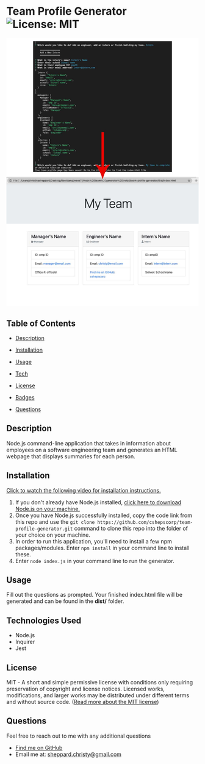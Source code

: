 
  
  # Team Profile Generator ![License: MIT](https://img.shields.io/badge/License-MIT-yellow.svg)
  
  ![Screenshot of App Functionality](/assets/images/cli-output.jpg)

  ## Table of Contents
  * [ Description ](#about)
  * [ Installation ](#installation)
  * [ Usage ](#usage)
  * [ Tech ](#tech)
  * [ License ](#license)
  * [ Badges ](#badges)
  
  
  * [ Questions ](#questions)

  <a name="about"></a>
  ## Description
  Node.js command-line application that takes in information about employees on a software engineering team and generates an HTML webpage that displays summaries for each person.

  <a name="installation"></a>
  ## Installation
  [Click to watch the following video for installation instructions.](https://watch.screencastify.com/v/dTQuoXzHYLftyFEjh59p) 
  1. If you don't already have Node.js installed, [click here to download Node.js on your machine.](https://nodejs.org/en/)
  2. Once you have Node.js successfully installed, copy the code link from this repo and use the `git clone https://github.com/cshepscorp/team-profile-generator.git` command to clone this repo into the folder of your choice on your machine. 
  3. In order to run this application, you'll need to install a few npm packages/modules. Enter `npm install` in your command line to install these.
  4. Enter `node index.js` in your command line to run the generator.  

  <a name="usage"></a>
  ## Usage
  Fill out the questions as prompted. Your finished index.html file will be generated and can be found in the **dist/** folder. 
  
  
  <a name="tech"></a>
  ## Technologies Used
  * Node.js
  * Inquirer
  * Jest
  
  <a name="license"></a>
  ## License
  MIT - A short and simple permissive license with conditions only requiring preservation of copyright and license notices. Licensed works, modifications, and larger works may be distributed under different terms and without source code. ([Read more about the MIT license](https://choosealicense.com/licenses/mit/))

  <a name="questions"></a>
  ## Questions
  Feel free to reach out to me with any additional questions
  * [Find me on GitHub](https://github.com/cshepscorp/)
  * Email me at: sheppard.christy@gmail.com
